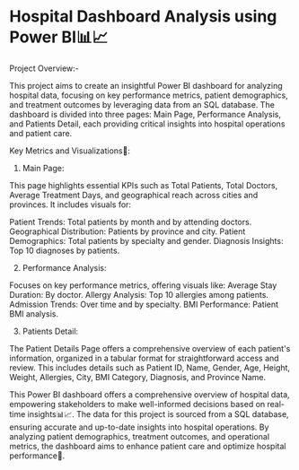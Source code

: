 # Hospital Dashboard Analysis using Power BI📊📈

Project Overview:-

This project aims to create an insightful Power BI dashboard for analyzing hospital data, focusing on key performance metrics, patient demographics, and treatment outcomes by leveraging data from an SQL database. The dashboard is divided into three pages: Main Page, Performance Analysis, and Patients Detail, each providing critical insights into hospital operations and patient care.

Key Metrics and Visualizations🎯:

1. Main Page: 

This page highlights essential KPIs such as Total Patients, Total Doctors, Average Treatment Days, and geographical reach across cities and provinces. It includes visuals for:

Patient Trends: Total patients by month and by attending doctors.
Geographical Distribution: Patients by province and city.
Patient Demographics: Total patients by specialty and gender.
Diagnosis Insights: Top 10 diagnoses by patients.

2. Performance Analysis:

Focuses on key performance metrics, offering visuals like:
Average Stay Duration: By doctor.
Allergy Analysis: Top 10 allergies among patients.
Admission Trends: Over time and by specialty.
BMI Performance: Patient BMI analysis.

3. Patients Detail:

The Patient Details Page offers a comprehensive overview of each patient's information, organized in a tabular format for straightforward access and review. This includes details such as Patient ID, Name, Gender, Age, Height, Weight, Allergies, City, BMI Category, Diagnosis, and Province Name.

This Power BI dashboard offers a comprehensive overview of hospital data, empowering stakeholders to make well-informed decisions based on real-time insights📊📈. The data for this project is sourced from a SQL database, ensuring accurate and up-to-date insights into hospital operations. By analyzing patient demographics, treatment outcomes, and operational metrics, the dashboard aims to enhance patient care and optimize hospital performance🚀.
